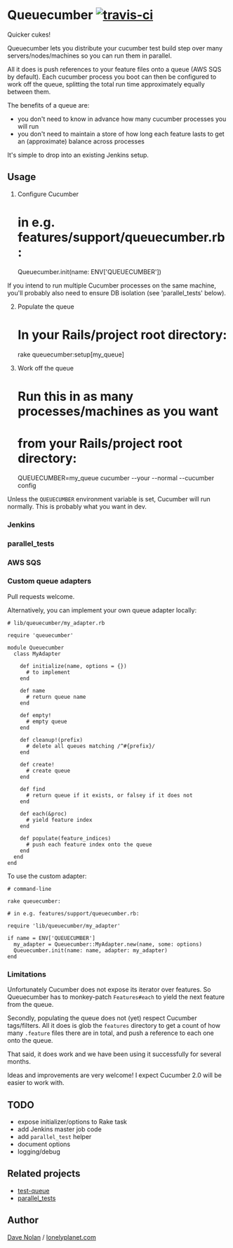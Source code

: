 Queuecumber [![travis-ci](https://travis-ci.org/lonelyplanet/queuecumber.png)](https://travis-ci.org/lonelyplanet/queuecumber)
==================

Quicker cukes!

Queuecumber lets you distribute your cucumber test build step over
many servers/nodes/machines so you can run them in parallel.

All it does is push references to your feature files onto a queue (AWS
SQS by default). Each cucumber process you boot can then be configured
to work off the queue, splitting the total run time approximately
equally between them.

The benefits of a queue are:

 * you don't need to know in advance how many cucumber processes you
   will run
 * you don't need to maintain a store of how long each feature lasts
   to get an (approximate) balance across processes

It's simple to drop into an existing Jenkins setup.

## Usage

1) Configure Cucumber

    # in e.g. features/support/queuecumber.rb:

    Queuecumber.init(name: ENV['QUEUECUMBER'])

If you intend to run multiple Cucumber processes on the same machine,
you'll probably also need to ensure DB isolation (see 'parallel_tests'
below).

2) Populate the queue

     # In your Rails/project root directory:
     
     rake queuecumber:setup[my_queue]

3) Work off the queue

      # Run this in as many processes/machines as you want
      # from your Rails/project root directory:
      
      QUEUECUMBER=my_queue cucumber --your --normal --cucumber config

Unless the `QUEUECUMBER` environment variable is set, Cucumber will
run normally. This is probably what you want in dev.

### Jenkins

### parallel_tests



### AWS SQS

### Custom queue adapters

Pull requests welcome.

Alternatively, you can implement your own queue adapter locally:

    # lib/queuecumber/my_adapter.rb

    require 'queuecumber'
    
    module Queuecumber
      class MyAdapter

        def initialize(name, options = {})
          # to implement
        end

        def name
          # return queue name
        end
        
        def empty!
          # empty queue 
        end

        def cleanup!(prefix)
          # delete all queues matching /^#{prefix}/
        end

        def create!
          # create queue
        end

        def find
          # return queue if it exists, or falsey if it does not
        end

        def each(&proc)
          # yield feature index
        end

        def populate(feature_indices)
          # push each feature index onto the queue
        end
      end
    end

To use the custom adapter:

    # command-line

    rake queuecumber:

    # in e.g. features/support/queuecumber.rb:

    require 'lib/queuecumber/my_adapter'
    
    if name = ENV['QUEUECUMBER']
      my_adapter = Queuecumber::MyAdapter.new(name, some: options)
      Queuecumber.init(name: name, adapter: my_adapter)
    end

### Limitations

Unfortunately Cucumber does not expose its iterator over features. So
Queuecumber has to monkey-patch `Features#each` to yield the next feature
from the queue.

Secondly, populating the queue does not (yet) respect Cucumber
tags/filters. All it does is glob the `features` directory to get a
count of how many `.feature` files there are in total, and push a
reference to each one onto the queue.

That said, it does work and we have been using it successfully for
several months.

Ideas and improvements are very welcome! I expect Cucumber 2.0 will be
easier to work with.

## TODO

* expose initializer/options to Rake task
* add Jenkins master job code
* add `parallel_test` helper
* document options
* logging/debug

## Related projects

* [test-queue](https://github.com/tmm1/test-queue)
* [parallel_tests](https://github.com/grosser/parallel_tests)

## Author

[Dave Nolan](http://kapoq.com) / [lonelyplanet.com](http://www.lonelyplanet.com)

